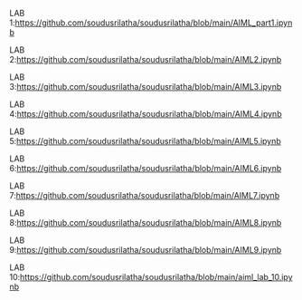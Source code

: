  LAB 1:https://github.com/soudusrilatha/soudusrilatha/blob/main/AIML_part1.ipynb

 
LAB 2:https://github.com/soudusrilatha/soudusrilatha/blob/main/AIML2.ipynb


LAB 3:https://github.com/soudusrilatha/soudusrilatha/blob/main/AIML3.ipynb


LAB 4:https://github.com/soudusrilatha/soudusrilatha/blob/main/AIML4.ipynb


LAB 5:https://github.com/soudusrilatha/soudusrilatha/blob/main/AIML5.ipynb


LAB 6:https://github.com/soudusrilatha/soudusrilatha/blob/main/AIML6.ipynb


LAB 7:https://github.com/soudusrilatha/soudusrilatha/blob/main/AIML7.ipynb


LAB 8:https://github.com/soudusrilatha/soudusrilatha/blob/main/AIML8.ipynb


LAB 9:https://github.com/soudusrilatha/soudusrilatha/blob/main/AIML9.ipynb


LAB 10:https://github.com/soudusrilatha/soudusrilatha/blob/main/aiml_lab_10.ipynb
